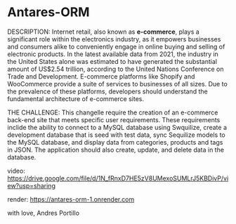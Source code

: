 # Antares-ORM
DESCRIPTION:
Internet retail, also known as **e-commerce**, plays a significant role within the electronics industry, as it empowers businesses and consumers alike to conveniently engage in online buying and selling of electronic products. In the latest available data from 2021, the industry in the United States alone was estimated to have generated the substantial amount of US$2.54 trillion, according to the United Nations Conference on Trade and Development. E-commerce platforms like Shopify and WooCommerce provide a suite of services to businesses of all sizes. Due to the prevalence of these platforms, developers should understand the fundamental architecture of e-commerce sites.

THE CHALLENGE:
This changelle require the creation of an e-commerce back-end site that meets specific user requirements. These requirements inclide the ability to connect to a MySQL database using Swquilize, create a development database that is seed with test data, sync Sequilize models to the MySQL database, and display data from categories, products and tags in JSON. The application should also create, update, and delete data in the database.

video:
https://drive.google.com/file/d/1N_fRnxD7HE5zV8UMexoSUMLrJ5KBDivP/view?usp=sharing

render:
https://antares-orm-1.onrender.com

with love, Andres Portillo

